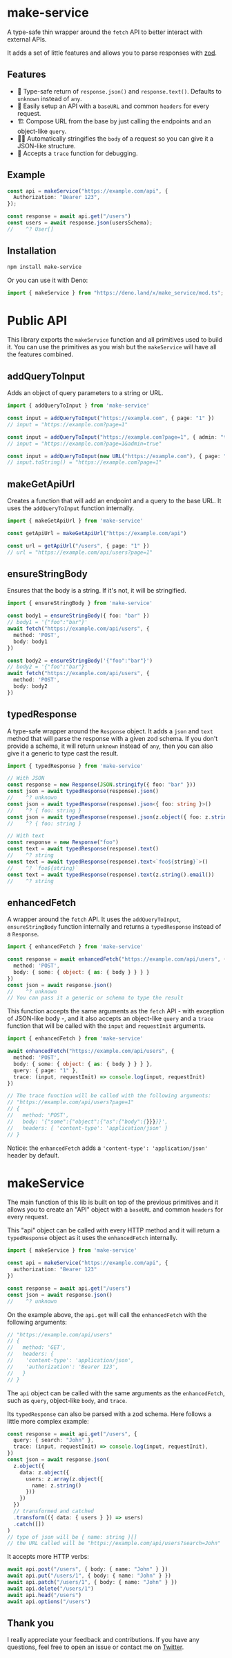 # make-service

A type-safe thin wrapper around the `fetch` API to better interact with external APIs.

It adds a set of little features and allows you to parse responses with [zod](https://github.com/colinhacks/zod).

## Features
- 🤩 Type-safe return of `response.json()` and `response.text()`. Defaults to `unknown` instead of `any`.
- 🚦 Easily setup an API with a `baseURL` and common `headers` for every request.
- 🏗️ Compose URL from the base by just calling the endpoints and an object-like `query`.
- 🧙‍♀️ Automatically stringifies the `body` of a request so you can give it a JSON-like structure.
- 🐛 Accepts a `trace` function for debugging.

## Example

```ts
const api = makeService("https://example.com/api", {
  Authorization: "Bearer 123",
});

const response = await api.get("/users")
const users = await response.json(usersSchema);
//    ^? User[]
```

## Installation

```sh
npm install make-service
```
Or you can use it with Deno:

```ts
import { makeService } from "https://deno.land/x/make_service/mod.ts";
```

# Public API

This library exports the `makeService` function and all primitives used to build it. You can use the primitives as you wish but the `makeService` will have all the features combined.

## addQueryToInput

Adds an object of query parameters to a string or URL.

```ts
import { addQueryToInput } from 'make-service'

const input = addQueryToInput("https://example.com", { page: "1" })
// input = "https://example.com?page=1"

const input = addQueryToInput("https://example.com?page=1", { admin: "true" })
// input = "https://example.com?page=1&admin=true"

const input = addQueryToInput(new URL("https://example.com"), { page: "1" })
// input.toString() = "https://example.com?page=1"
```

## makeGetApiUrl

Creates a function that will add an endpoint and a query to the base URL.
It uses the `addQueryToInput` function internally.

```ts
import { makeGetApiUrl } from 'make-service'

const getApiUrl = makeGetApiUrl("https://example.com/api")

const url = getApiUrl("/users", { page: "1" })
// url = "https://example.com/api/users?page=1"
```

## ensureStringBody

Ensures that the body is a string. If it's not, it will be stringified.

```ts
import { ensureStringBody } from 'make-service'

const body1 = ensureStringBody({ foo: "bar" })
// body1 = '{"foo":"bar"}'
await fetch("https://example.com/api/users", {
  method: 'POST',
  body: body1
})

const body2 = ensureStringBody('{"foo":"bar"}')
// body2 = '{"foo":"bar"}'
await fetch("https://example.com/api/users", {
  method: 'POST',
  body: body2
})
```

## typedResponse

A type-safe wrapper around the `Response` object. It adds a `json` and `text` method that will parse the response with a given zod schema. If you don't provide a schema, it will return `unknown` instead of `any`, then you can also give it a generic to type cast the result.

```ts
import { typedResponse } from 'make-service'

// With JSON
const response = new Response(JSON.stringify({ foo: "bar" }))
const json = await typedResponse(response).json()
//    ^? unknown
const json = await typedResponse(response).json<{ foo: string }>()
//    ^? { foo: string }
const json = await typedResponse(response).json(z.object({ foo: z.string() }))
//    ^? { foo: string }

// With text
const response = new Response("foo")
const text = await typedResponse(response).text()
//    ^? string
const text = await typedResponse(response).text<`foo${string}`>()
//    ^? `foo${string}`
const text = await typedResponse(response).text(z.string().email())
//    ^? string
```

## enhancedFetch

A wrapper around the `fetch` API.
It uses the `addQueryToInput`, `ensureStringBody` function internally and returns a `typedResponse` instead of a `Response`.

```ts
import { enhancedFetch } from 'make-service'

const response = await enhancedFetch("https://example.com/api/users", {
  method: 'POST',
  body: { some: { object: { as: { body } } } }
})
const json = await response.json()
//    ^? unknown
// You can pass it a generic or schema to type the result
```

This function accepts the same arguments as the `fetch` API - with exception of JSON-like body -, and it also accepts an object-like `query` and a `trace` function that will be called with the `input` and `requestInit` arguments.

```ts
import { enhancedFetch } from 'make-service'

await enhancedFetch("https://example.com/api/users", {
  method: 'POST',
  body: { some: { object: { as: { body } } } },
  query: { page: "1" },
  trace: (input, requestInit) => console.log(input, requestInit)
})

// The trace function will be called with the following arguments:
// "https://example.com/api/users?page=1"
// {
//   method: 'POST',
//   body: '{"some":{"object":{"as":{"body":{}}}}}',
//   headers: { 'content-type': 'application/json' }
// }
```

Notice: the `enhancedFetch` adds a `'content-type': 'application/json'` header by default.

# makeService

The main function of this lib is built on top of the previous primitives and it allows you to create an "API" object with a `baseURL` and common `headers` for every request.

This "api" object can be called with every HTTP method and it will return a `typedResponse` object as it uses the `enhancedFetch` internally.

```ts
import { makeService } from 'make-service'

const api = makeService("https://example.com/api", {
  authorization: "Bearer 123"
})

const response = await api.get("/users")
const json = await response.json()
//    ^? unknown
```

On the example above, the `api.get` will call the `enhancedFetch` with the following arguments:

```ts
// "https://example.com/api/users"
// {
//   method: 'GET',
//   headers: {
//    'content-type': 'application/json',
//    'authorization': 'Bearer 123',
//   }
// }
```

The `api` object can be called with the same arguments as the `enhancedFetch`, such as `query`, object-like `body`, and `trace`.

Its `typedResponse` can also be parsed with a zod schema. Here follows a little more complex example:

```ts
const response = await api.get("/users", {
  query: { search: "John" },
  trace: (input, requestInit) => console.log(input, requestInit),
})
const json = await response.json(
  z.object({
    data: z.object({
      users: z.array(z.object({
        name: z.string()
      }))
    })
  })
  // transformed and catched
  .transform(({ data: { users } }) => users)
  .catch([])
)
// type of json will be { name: string }[]
// the URL called will be "https://example.com/api/users?search=John"
```

It accepts more HTTP verbs:
```ts
await api.post("/users", { body: { name: "John" } })
await api.put("/users/1", { body: { name: "John" } })
await api.patch("/users/1", { body: { name: "John" } })
await api.delete("/users/1")
await api.head("/users")
await api.options("/users")
```

## Thank you
I really appreciate your feedback and contributions. If you have any questions, feel free to open an issue or contact me on [Twitter](https://twitter.com/gugaguichard).

